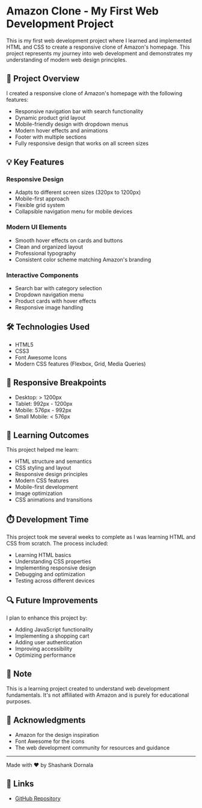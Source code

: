 # Amazon Clone - My First Web Development Project

This is my first web development project where I learned and implemented HTML and CSS to create a responsive clone of Amazon's homepage. This project represents my journey into web development and demonstrates my understanding of modern web design principles.

## 🚀 Project Overview

I created a responsive clone of Amazon's homepage with the following features:

- Responsive navigation bar with search functionality
- Dynamic product grid layout
- Mobile-friendly design with dropdown menus
- Modern hover effects and animations
- Footer with multiple sections
- Fully responsive design that works on all screen sizes

## 💡 Key Features

### Responsive Design

- Adapts to different screen sizes (320px to 1200px)
- Mobile-first approach
- Flexible grid system
- Collapsible navigation menu for mobile devices

### Modern UI Elements

- Smooth hover effects on cards and buttons
- Clean and organized layout
- Professional typography
- Consistent color scheme matching Amazon's branding

### Interactive Components

- Search bar with category selection
- Dropdown navigation menu
- Product cards with hover effects
- Responsive image handling

## 🛠️ Technologies Used

- HTML5
- CSS3
- Font Awesome Icons
- Modern CSS features (Flexbox, Grid, Media Queries)

## 📱 Responsive Breakpoints

- Desktop: > 1200px
- Tablet: 992px - 1200px
- Mobile: 576px - 992px
- Small Mobile: < 576px

## 🎯 Learning Outcomes

This project helped me learn:

- HTML structure and semantics
- CSS styling and layout
- Responsive design principles
- Modern CSS features
- Mobile-first development
- Image optimization
- CSS animations and transitions

## ⏱️ Development Time

This project took me several weeks to complete as I was learning HTML and CSS from scratch. The process included:

- Learning HTML basics
- Understanding CSS properties
- Implementing responsive design
- Debugging and optimization
- Testing across different devices

## 🔍 Future Improvements

I plan to enhance this project by:

- Adding JavaScript functionality
- Implementing a shopping cart
- Adding user authentication
- Improving accessibility
- Optimizing performance

## 📝 Note

This is a learning project created to understand web development fundamentals. It's not affiliated with Amazon and is purely for educational purposes.

## 🙏 Acknowledgments

- Amazon for the design inspiration
- Font Awesome for the icons
- The web development community for resources and guidance

---

Made with ❤️ by Shashank Dornala

## 🔗 Links

- [GitHub Repository](https://github.com/Shashank6717/Amazon-Clone-Frontend)

